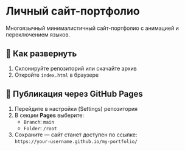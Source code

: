 # Личный сайт-портфолио

Многоязычный минималистичный сайт-портфолио с анимацией и переключением языков.

## 🔧 Как развернуть

1. Склонируйте репозиторий или скачайте архив
2. Откройте `index.html` в браузере

## 🚀 Публикация через GitHub Pages

1. Перейдите в настройки (Settings) репозитория
2. В секции **Pages** выберите:
   - `Branch`: `main`
   - `Folder`: `/root`
3. Сохраните — сайт станет доступен по ссылке:  
   `https://your-username.github.io/my-portfolio/`
